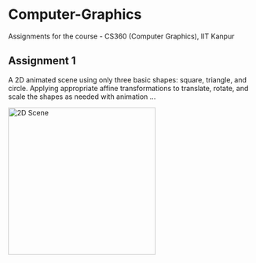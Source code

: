 # Computer-Graphics
Assignments for the course - CS360 (Computer Graphics), IIT Kanpur

<h2>Assignment 1</h2>
<p>
  A 2D animated scene using only three basic shapes: square, triangle, and circle. Applying appropriate affine transformations to translate, rotate, and scale the shapes as needed with animation ...
</p>
<img src="C:\Users\Shiuli\OneDrive\Pictures\Screenshots\Screenshot 2025-08-21 180449.png" alt="2D Scene" width="300">
